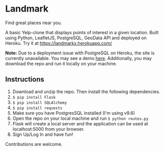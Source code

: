 # Landmark
Find great places near you.

A basic Yelp-clone that displays points of interest in a given location. Built using Python, LeafletJS, PostgreSQL, GeoData API and deployed on Heroku. Try it at https://landmarkx.herokuapp.com/

**Note:** Due to a deployment issue with PostgreSQL on Heroku, the site is currently unavailable. You may see a demo [here](https://youtu.be/nLvF-uB40-U). Additionally, you may download the repo and run it locally on your machine.

## Instructions

1. Download and unzip the repo. Then install the following dependencies.
2. ```$ pip install Flask```
3. ```$ pip install SQLAlchemy```
4. ```$ pip install requests```
5. Make sure you have PostgresSQL installed (I'm using v9.6)
6. Open the repo on your local machine and run ```$ python routes.py```
7. Flask will create a local server and the application can be used at localhost:5000 from your browser.
8. Sign Up/Log In and have fun!

Contributions are welcome.

